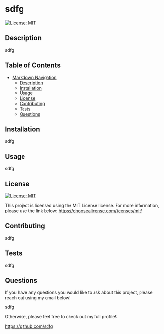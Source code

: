 # sdfg
[![License: MIT](https://img.shields.io/badge/License-MIT-yellow.svg)](https://opensource.org/licenses/MIT)

      
## Description
sdfg
        
## Table of Contents
    
- [Markdown Navigation](#markdown-navigation)
     - [Description](#description)
    - [Installation](#installation)
    - [Usage](#usage)
    - [License](#license)
    - [Contributing](#contributing)
    - [Tests](#test)
    - [Questions](#questions)
        
        
## Installation
sdfg
        
## Usage
sdfg
        
## License
[![License: MIT](https://img.shields.io/badge/License-MIT-yellow.svg)](https://opensource.org/licenses/MIT)

This project is licensed using the MIT License license. For more information, please use the link below:
https://choosealicense.com/licenses/mit/
        
## Contributing
sdfg
        
## Tests
sdfg
        
## Questions
If you have any questions you would like to ask about this project, please reach out using my email below!

sdfg
     
Otherwise, please feel free to check out my full profile!:

https://github.com/sdfg 
  
  